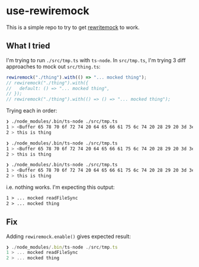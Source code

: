 # use-rewiremock

This is a simple repo to try to get [rewritemock](https://www.npmjs.com/package/rewiremock) to work.

## What I tried

I'm trying to run `./src/tmp.ts` with `ts-node`. In `src/tmp.ts`, I'm trying 3 diff approaches to mock out `src/thing.ts`:

```ts
rewiremock("./thing").with(() => "... mocked thing");
// rewiremock("./thing").with({
//   default: () => "... mocked thing",
// });
// rewiremock("./thing").with(() => () => "... mocked thing");
```

Trying each in order:

```sh
❯ ./node_modules/.bin/ts-node ./src/tmp.ts
1 > <Buffer 65 78 70 6f 72 74 20 64 65 66 61 75 6c 74 20 28 29 20 3d 3e 20 27 74 68 69 73 20 69 73 20 74 68 69 6e 67 27 0a>
2 > this is thing

❯ ./node_modules/.bin/ts-node ./src/tmp.ts
1 > <Buffer 65 78 70 6f 72 74 20 64 65 66 61 75 6c 74 20 28 29 20 3d 3e 20 27 74 68 69 73 20 69 73 20 74 68 69 6e 67 27 0a>
2 > this is thing

❯ ./node_modules/.bin/ts-node ./src/tmp.ts
1 > <Buffer 65 78 70 6f 72 74 20 64 65 66 61 75 6c 74 20 28 29 20 3d 3e 20 27 74 68 69 73 20 69 73 20 74 68 69 6e 67 27 0a>
2 > this is thing
```

i.e. nothing works. I'm expecting this output:

```txt
1 > ... mocked readFileSync
2 > ... mocked thing
```

## Fix

Adding `rewiremock.enable()` gives expected result:

```ts
❯ ./node_modules/.bin/ts-node ./src/tmp.ts
1 > ... mocked readFileSync
2 > ... mocked thing
```
